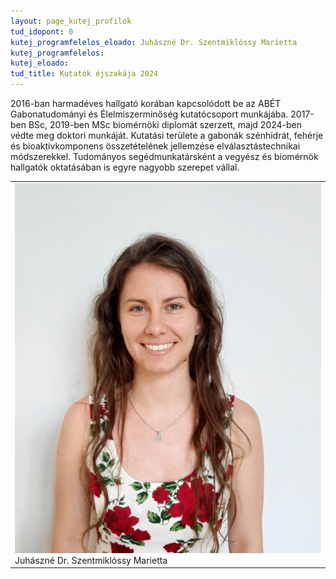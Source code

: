 ```yaml
---
layout: page_kutej_profilok
tud_idopont: 0
kutej_programfelelos_eloado: Juhászné Dr. Szentmiklóssy Marietta
kutej_programfelelos: 
kutej_eloado:
tud_title: Kutatók éjszakája 2024
---
```


2016-ban harmadéves hallgató korában kapcsolódott be az ABÉT Gabonatudományi és Élelmiszerminőség kutatócsoport munkájába. 2017-ben BSc, 2019-ben MSc biomérnöki diplomát szerzett, majd 2024-ben védte meg doktori munkáját. Kutatási területe a gabonák szénhidrát, fehérje és bioaktívkomponens összetételének jellemzése elválasztástechnikai módszerekkel. Tudományos segédmunkatársként a vegyész és biomérnök hallgatók oktatásában is egyre nagyobb szerepet vállal.

<table class="picture">
<tr>
<td>

<div class="gallery">
    <img src="images/Juhaszne_Sz_M.png" max-width="250" max-height="200">
  <div class="desc">Juhászné Dr. Szentmiklóssy Marietta</div>
</div>

</td>
</tr>
</table>
